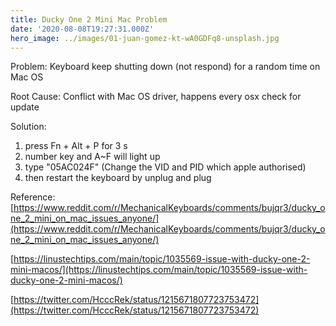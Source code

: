 ```yaml
---
title: Ducky One 2 Mini Mac Problem
date: '2020-08-08T19:27:31.000Z'
hero_image: ../images/01-juan-gomez-kt-wA0GDFq8-unsplash.jpg
---
```


Problem: Keyboard keep shutting down (not respond) for a random time on Mac OS

Root Cause: Conflict with Mac OS driver, happens every osx check for update

Solution: 
1. press Fn + Alt + P for 3 s
2. number key and A~F will light up
3. type "05AC024F" (Change the VID and PID which apple authorised)
4. then restart the keyboard by unplug and plug

Reference:
[https://www.reddit.com/r/MechanicalKeyboards/comments/bujqr3/ducky_one_2_mini_on_mac_issues_anyone/](https://www.reddit.com/r/MechanicalKeyboards/comments/bujqr3/ducky_one_2_mini_on_mac_issues_anyone/)

[https://linustechtips.com/main/topic/1035569-issue-with-ducky-one-2-mini-macos/](https://linustechtips.com/main/topic/1035569-issue-with-ducky-one-2-mini-macos/)

[https://twitter.com/HcccRek/status/1215671807723753472](https://twitter.com/HcccRek/status/1215671807723753472)